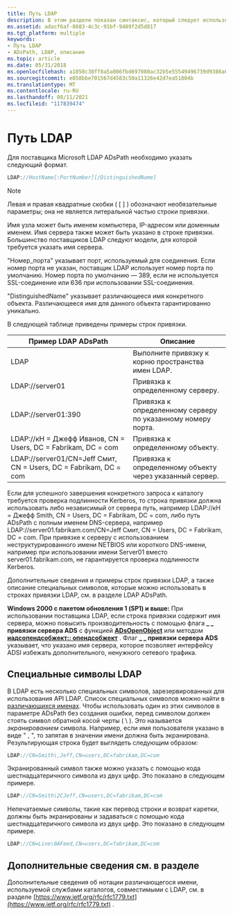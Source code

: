 ```yaml
---
title: Путь LDAP
description: В этом разделе показан синтаксис, который следует использовать для LDAP ADsPath.
ms.assetid: adacf6af-8683-4c3c-91bf-9489f2d5d817
ms.tgt_platform: multiple
keywords:
- Путь LDAP
- ADsPath, LDAP, описание
ms.topic: article
ms.date: 05/31/2018
ms.openlocfilehash: a1850c30ff8a5a086fbd697080ac32b5e55549496739d9388a6d5e7ab251403d
ms.sourcegitcommit: e858bbe701567d4583c50a11326e42d7ea51804b
ms.translationtype: MT
ms.contentlocale: ru-RU
ms.lasthandoff: 08/11/2021
ms.locfileid: "117839474"
---
```

# <a name="ldap-adspath"></a>Путь LDAP

Для поставщика Microsoft LDAP ADsPath необходимо указать следующий формат.


```C++
LDAP://HostName[:PortNumber][/DistinguishedName]
```



> [!Note]  
> Левая и правая квадратные скобки ( \[ \] ) обозначают необязательные параметры; она не является литеральной частью строки привязки.

 

Имя узла может быть именем компьютера, IP-адресом или доменным именем. Имя сервера также может быть указано в строке привязки. Большинство поставщиков LDAP следуют модели, для которой требуется указать имя сервера.

"Номер_порта" указывает порт, используемый для соединения. Если номер порта не указан, поставщик LDAP использует номер порта по умолчанию. Номер порта по умолчанию — 389, если не используется SSL-соединение или 636 при использовании SSL-соединения.

"DistinguishedName" указывает различающееся имя конкретного объекта. Различающееся имя для данного объекта гарантированно уникально.

В следующей таблице приведены примеры строк привязки.



| Пример LDAP ADsPath                                      | Описание                                                |
|-----------------------------------------------------------|------------------------------------------------------------|
| LDAP                                                     | Выполните привязку к корню пространства имен LDAP.                    |
| LDAP://server01                                           | Привязка к определенному серверу.                                 |
| LDAP://server01:390                                       | Привязка к определенному серверу по указанному номеру порта. |
| LDAP://кН = Джефф Иванов, CN = Users, DC = Fabrikam, DC = com          | Привязка к определенному объекту.                                 |
| LDAP://server01/CN=Jeff Смит, CN = Users, DC = Fabrikam, DC = com | Привязка к определенному объекту через указанный сервер.       |



 

Если для успешного завершения конкретного запроса к каталогу требуется проверка подлинности Kerberos, то строка привязки должна использовать либо независимый от сервера путь, например LDAP://кН = Джефф Smith, CN = Users, DC = Fabrikam, DC = com, либо путь ADsPath с полным именем DNS-сервера, например LDAP://server01.fabrikam.com/CN=Jeff Смит, CN = Users, DC = Fabrikam, DC = com. При привязке к серверу с использованием неструктурированного имени NETBIOS или короткого DNS-имени, например при использовании имени Server01 вместо server01.fabrikam.com, не гарантируется проверка подлинности Kerberos.

Дополнительные сведения и примеры строк привязки LDAP, а также описание специальных символов, которые можно использовать в строках привязки LDAP, см. в разделе LDAP ADsPath.

**Windows 2000 с пакетом обновления 1 (SP1) и выше:** При использовании поставщика LDAP, если строка привязки содержит имя сервера, можно повысить производительность с помощью флага **\_ \_ привязки сервера ADS** с функцией [**ADsOpenObject**](/windows/desktop/api/Adshlp/nf-adshlp-adsopenobject) или методом [**иадсопендсобжект:: опендсобжект**](/windows/desktop/api/Iads/nf-iads-iadsopendsobject-opendsobject) . Флаг **\_ \_ привязки сервера ADS** указывает, что указано имя сервера, которое позволяет интерфейсу ADSI избежать дополнительного, ненужного сетевого трафика.

## <a name="ldap-special-characters"></a>Специальные символы LDAP

В LDAP есть несколько специальных символов, зарезервированных для использования API LDAP. Список специальных символов можно найти в [различающихся именах](/previous-versions/windows/desktop/ldap/distinguished-names). Чтобы использовать один из этих символов в параметре ADsPath без создания ошибки, перед символом должен стоять символ обратной косой черты ( \\ ). Это называется *экранированием* символа. Например, если имя пользователя указано в виде " <last name> , <first name> ", то запятая в значении имени должна быть экранирована. Результирующая строка будет выглядеть следующим образом:


```C++
LDAP://CN=Smith\,Jeff,CN=users,DC=fabrikam,DC=com
```



Экранированный символ также можно указать с помощью кода шестнадцатеричного символа из двух цифр. Это показано в следующем примере.


```C++
LDAP://CN=Smith\2CJeff,CN=users,DC=fabrikam,DC=com
```



Непечатаемые символы, такие как перевод строки и возврат каретки, должны быть экранированы и задаваться с помощью кода шестнадцатеричного символа из двух цифр. Это показано в следующем примере.


```C++
LDAP://CN=Line\0AFeed,CN=users,DC=fabrikam,DC=com
```



## <a name="for-more-information"></a>Дополнительные сведения см. в разделе

Дополнительные сведения об нотации различающегося имени, используемой службами каталогов, совместимыми с LDAP, см. в разделе [https://www.ietf.org/rfc/rfc1779.txt](https://www.ietf.org/rfc/rfc1779.txt) .

 

 